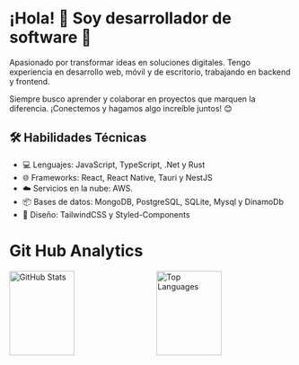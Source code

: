 # ¡Hola! 👋 Soy desarrollador de software 🚀

Apasionado por transformar ideas en soluciones digitales. Tengo experiencia en desarrollo web, móvil y de escritorio, trabajando en backend y frontend.

Siempre busco aprender y colaborar en proyectos que marquen la diferencia. ¡Conectemos y hagamos algo increíble juntos! 😊

## 🛠 Habilidades Técnicas

- 💻 Lenguajes: JavaScript, TypeScript, .Net y Rust
- 🌐 Frameworks: React, React Native, Tauri y NestJS
- ☁️ Servicios en la nube: AWS.
- 📦 Bases de datos: MongoDB, PostgreSQL, SQLite, Mysql y DinamoDb
- 🎨 Diseño: TailwindCSS y Styled-Components

# Git Hub Analytics

<div style="display: flex; justify-content: space-between; width: 100%;">
  <img src="https://github-readme-stats.vercel.app/api?username=Andry510&show_icons=true&theme=radical" alt="GitHub Stats" style="width: 48%;  height: 150px;"/>
  <img src="https://github-readme-stats.vercel.app/api/top-langs/?username=Andry510&layout=compact&theme=radical" alt="Top Languages" style="width: 48%; height: 150px;"/>
</div>
